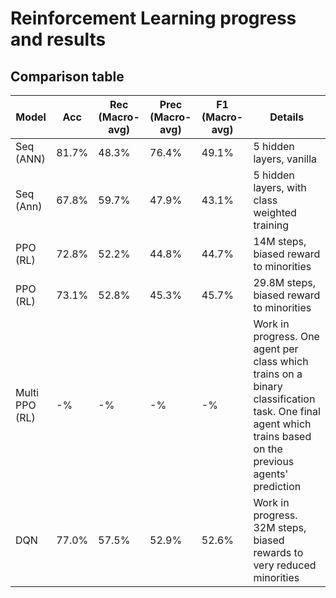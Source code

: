 # Reinforcement Learning progress and results
## Comparison table
| Model | Acc | Rec (Macro-avg) | Prec (Macro-avg) | F1 (Macro-avg) | Details |
| - | - | - | - | - | - |
| Seq (ANN) | 81.7% | 48.3% | 76.4% | 49.1% | 5 hidden layers, vanilla |
| Seq (Ann) | 67.8% | 59.7% | 47.9% | 43.1% | 5 hidden layers, with class weighted training |
| PPO (RL) | 72.8% | 52.2% | 44.8% | 44.7% | 14M steps, biased reward to minorities |
| PPO (RL) | 73.1% | 52.8% | 45.3% | 45.7% | 29.8M steps, biased reward to minorities |
| Multi PPO (RL) | -% | -% | -% | -% | Work in progress. One agent per class which trains on a binary classification task. One final agent which trains based on the previous agents' prediction |
| DQN | 77.0% | 57.5% | 52.9% | 52.6% | Work in progress. 32M steps, biased rewards to very reduced minorities |

